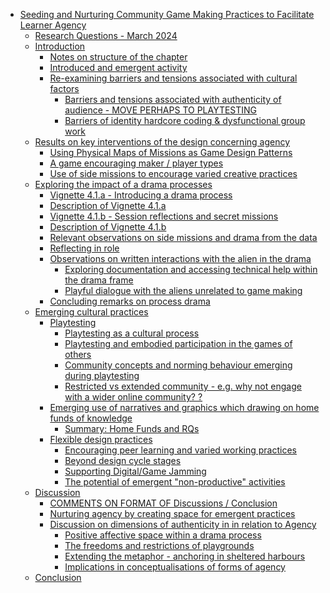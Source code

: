-   [Seeding and Nurturing Community Game Making Practices to Facilitate
    Learner
    Agency](#seeding-and-nurturing-community-game-making-practices-to-facilitate-learner-agency)
    -   [Research Questions - March
        2024](#research-questions---march-2024)
    -   [Introduction](#introduction)
        -   [Notes on structure of the
            chapter](#notes-on-structure-of-the-chapter)
        -   [Introduced and emergent
            activity](#introduced-and-emergent-activity)
        -   [Re-examining barriers and tensions associated with cultural
            factors](#re-examining-barriers-and-tensions-associated-with-cultural-factors)
            -   [Barriers and tensions associated with authenticity of
                audience - MOVE PERHAPS TO
                PLAYTESTING](#barriers-and-tensions-associated-with-authenticity-of-audience---move-perhaps-to-playtesting)
            -   [Barriers of identity hardcore coding & dysfunctional
                group
                work](#barriers-of-identity-hardcore-coding-dysfunctional-group-work)
    -   [Results on key interventions of the design concerning
        agency](#results-on-key-interventions-of-the-design-concerning-agency)
        -   [Using Physical Maps of Missions as Game Design
            Patterns](#using-physical-maps-of-missions-as-game-design-patterns)
        -   [A game encouraging maker / player
            types](#a-game-encouraging-maker-player-types)
        -   [Use of side missions to encourage varied creative
            practices](#use-of-side-missions-to-encourage-varied-creative-practices)
    -   [Exploring the impact of a drama
        processes](#exploring-the-impact-of-a-drama-processes)
        -   [Vignette 4.1.a - Introducing a drama
            process](#vignette-4.1.a---introducing-a-drama-process)
        -   [Description of Vignette
            4.1.a](#description-of-vignette-4.1.a)
        -   [Vignette 4.1.b - Session reflections and secret
            missions](#vignette-4.1.b---session-reflections-and-secret-missions)
        -   [Description of Vignette
            4.1.b](#description-of-vignette-4.1.b)
        -   [Relevant observations on side missions and drama from the
            data](#relevant-observations-on-side-missions-and-drama-from-the-data)
        -   [Reflecting in role](#reflecting-in-role)
        -   [Observations on written interactions with the alien in the
            drama](#observations-on-written-interactions-with-the-alien-in-the-drama)
            -   [Exploring documentation and accessing technical help
                within the drama
                frame](#exploring-documentation-and-accessing-technical-help-within-the-drama-frame)
            -   [Playful dialogue with the aliens unrelated to game
                making](#playful-dialogue-with-the-aliens-unrelated-to-game-making)
        -   [Concluding remarks on process
            drama](#concluding-remarks-on-process-drama)
    -   [Emerging cultural practices](#emerging-cultural-practices)
        -   [Playtesting](#playtesting)
            -   [Playtesting as a cultural
                process](#playtesting-as-a-cultural-process)
            -   [Playtesting and embodied participation in the games of
                others](#playtesting-and-embodied-participation-in-the-games-of-others)
            -   [Community concepts and norming behaviour emerging
                during
                playtesting](#community-concepts-and-norming-behaviour-emerging-during-playtesting)
            -   [Restricted vs extended community - e.g. why not engage
                with a wider online community?
                ?](#restricted-vs-extended-community---e.g.-why-not-engage-with-a-wider-online-community)
        -   [Emerging use of narratives and graphics which drawing on
            home funds of
            knowledge](#emerging-use-of-narratives-and-graphics-which-drawing-on-home-funds-of-knowledge)
            -   [Summary: Home Funds and
                RQs](#summary-home-funds-and-rqs)
        -   [Flexible design practices](#flexible-design-practices)
            -   [Encouraging peer learning and varied working
                practices](#encouraging-peer-learning-and-varied-working-practices)
            -   [Beyond design cycle
                stages](#beyond-design-cycle-stages)
            -   [Supporting Digital/Game
                Jamming](#supporting-digitalgame-jamming)
            -   [The potential of emergent "non-productive"
                activities](#the-potential-of-emergent-non-productive-activities)
    -   [Discussion](#discussion)
        -   [COMMENTS ON FORMAT OF Discussions /
            Conclusion](#comments-on-format-of-discussions-conclusion)
        -   [Nurturing agency by creating space for emergent
            practices](#nurturing-agency-by-creating-space-for-emergent-practices)
        -   [Discussion on dimensions of authenticity in in relation to
            Agency](#discussion-on-dimensions-of-authenticity-in-in-relation-to-agency)
            -   [Positive affective space within a drama
                process](#positive-affective-space-within-a-drama-process)
            -   [The freedoms and restrictions of
                playgrounds](#the-freedoms-and-restrictions-of-playgrounds)
            -   [Extending the metaphor - anchoring in sheltered
                harbours](#extending-the-metaphor---anchoring-in-sheltered-harbours)
            -   [Implications in conceptualisations of forms of
                agency](#implications-in-conceptualisations-of-forms-of-agency)
    -   [Conclusion](#conclusion)
